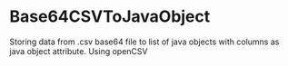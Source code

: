 # Base64CSVToJavaObject
Storing data from .csv base64 file to list of java objects with columns as java object attribute. Using openCSV
